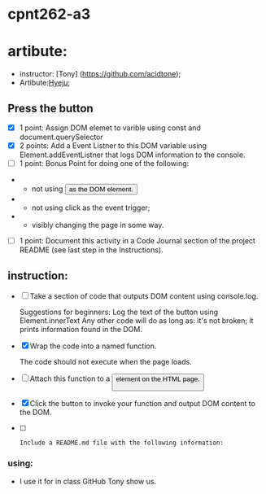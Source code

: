 # cpnt262-a3


# artibute:

- instructor: [Tony] (https://github.com/acidtone);
- Artibute:[Hyeju](https://github.com/Hyeju1996);


## Press the button

- [x] 1 point: Assign DOM elemet to varible using const and document.querySelector
- [x] 2 points: Add a Event Listner to this DOM variable using Element.addEventListner that logs DOM information to the console.
- [ ] 1 point: Bonus Point for doing one of the following:
*  - not using <button> as the DOM element.
*  - not using click as the event trigger;
*  - visibly changing the page in some way.
    
- [ ]  1 point: Document this activity in a Code Journal section of the project README (see last step in the Instructions).
    

## instruction:
    
- [ ] Take a section of code that outputs DOM content using console.log.

    Suggestions for beginners:
        Log the text of the button using Element.innerText
    Any other code will do as long as:
        it's not broken;
        it prints information found in the DOM.
- [x] Wrap the code into a named function.

    The code should not execute when the page loads.
- [ ] Attach this function to a <button> element on the HTML page.
    
- [x] Click the button to invoke your function and output DOM content to the DOM.
    
- [ ]     Include a README.md file with the following information:

### using: 

- I use it for in class GitHub Tony show us. 
